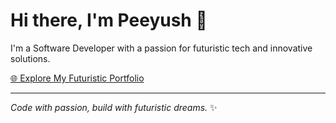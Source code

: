 # Hi there, I'm Peeyush 👋

I'm a Software Developer with a passion for futuristic tech and innovative solutions. 

[🌐 Explore My Futuristic Portfolio](https://yourusername.github.io/your-repo)

---

*Code with passion, build with futuristic dreams.* ✨